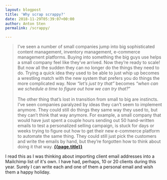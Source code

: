 ```yaml
---
layout: blogpost
title: 'Why scrap scrappy?'
date: 2018-11-29T05:39:07+00:00
author: Anton Sten
permalink: /scrappy/

---
```


>I’ve seen a number of small companies jump into big sophisticated content management, inventory management, e-commerce management platforms. Buying into something the big guys use helps a small company feel like they’ve arrived. Now they’re ready to scale! But now all the sudden they can no longer do the things they need to do. Trying a quick idea they used to be able to just whip up becomes a wrestling match with the new system that prefers you do things the more complicated way. Now _“let’s just try that”_ becomes _“when can we schedule a time to figure out how we can try that?_”<br /><br />
The other thing that’s lost in transition from small to big are instincts. I’ve seen companies paralyzed by ideas they can’t seem to implement anymore. They could still do things they same way they used to, but they can’t think that way anymore. For example, a small company that would have just spent a couple hours sending out 50 hand-written emails to test a personalized selling campaign, is stuck for days or weeks trying to figure out how to get their new e-commerce platform to automate the same thing. They could still just pick the customers and write the emails by hand, but they’re forgotten how to think about doing it that way. **[{{page.title}}](https://m.signalvnoise.com/why-scrap-scrappy-b9fc913ef8c9)**

I read this as I was thinking about importing client email addresses into a Mailchimp list of it's own. I have had, perhaps, 10 or 20 clients during this year. Surely I can write each and one of them a personal email and wish them a happy holiday. 
